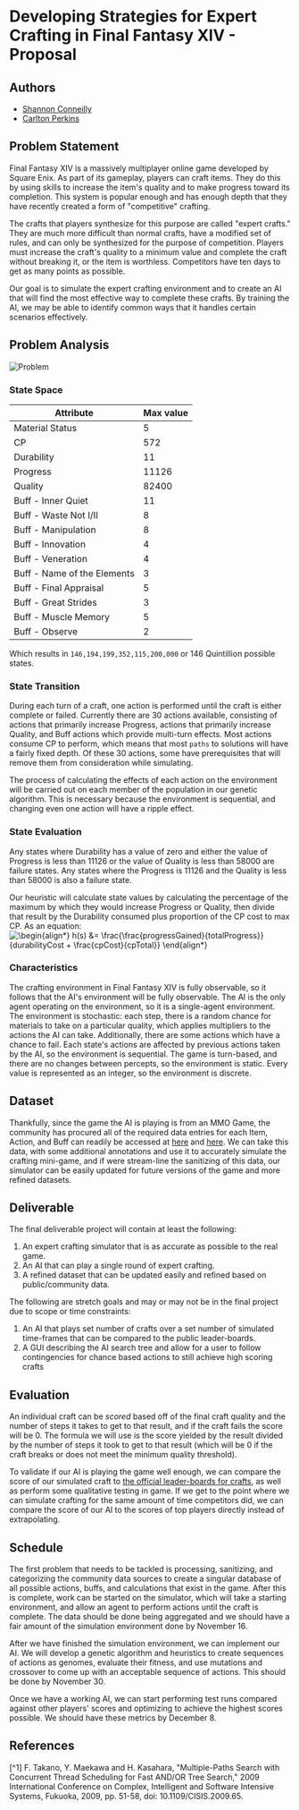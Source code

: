 # Developing Strategies for Expert Crafting in Final Fantasy XIV - Proposal

## Authors

- [Shannon Conneilly](mailto:Shannon_Conneilly@student.uml.edu)
- [Carlton Perkins](mailto:Carlton_Perkins@student.uml.edu)

## Problem Statement

Final Fantasy XIV is a massively multiplayer online game developed by Square Enix. As part of its gameplay, players can craft items. They do this by using skills to increase the item's quality and to make progress toward its completion. This system is popular enough and has enough depth that they have recently created a form of "competitive" crafting.

The crafts that players synthesize for this purpose are called "expert crafts." They are much more difficult than normal crafts, have a modified set of rules, and can only be synthesized for the purpose of competition. Players must increase the craft's quality to a minimum value and complete the craft without breaking it, or the item is worthless. Competitors have ten days to get as many points as possible.

Our goal is to simulate the expert crafting environment and to create an AI that will find the most effective way to complete these crafts. By training the AI, we may be able to identify common ways that it handles certain scenarios effectively.

## Problem Analysis

<!-- 
I know this won't render on GH right, but I can render the graph and upload as a png once its more set in stone

    In case you are not familiar, this is graphviz [dot](https://graphviz.org/about/)
 -->

<!-- ```graphviz
digraph {
    rankdir=LR

    Start
    Select_Action[shape=square, label="Select Action"]
    Apply_Action_Affects[shape=square, label="Apply Action Affects"]
    Is_Craft_Complete[shape=diamond, label="Is Craft Complete?"]
    Is_Craft_Failed[shape=diamond, label="Is Craft Failed?"]
    End

    Start -> Select_Action
    Select_Action -> Apply_Action_Affects -> Is_Craft_Complete
    Is_Craft_Complete -> End [label="yes"]
    Is_Craft_Complete -> Is_Craft_Failed [label="no"]
    Is_Craft_Failed -> End [label="yes"]
    Is_Craft_Failed -> Select_Action [label="no"]
}
``` -->

![Problem](img/State.png)

### State Space

<!-- 
    All possible combinations of skills in a semi fixed depth. 

    Can we calculate this fixed number of actions that can be attempted?

-->

| Attribute | Max value |
|-----------|-----------|
| Material Status | 5 |
| CP | 572 |
| Durability | 11 |
| Progress | 11126 |
| Quality | 82400 |
| Buff - Inner Quiet | 11 |
| Buff - Waste Not I/II | 8 |
| Buff - Manipulation | 8 |
| Buff - Innovation | 4 |
| Buff - Veneration | 4 |
| Buff - Name of the Elements | 3 |
| Buff - Final Appraisal | 5 |
| Buff - Great Strides | 3 |
| Buff - Muscle Memory | 5 |
| Buff - Observe | 2 |

Which results in `146,194,199,352,115,200,000` or 146 Quintillion possible states.

### State Transition

<!-- 
    The state is changed via preforming an action. This action may have affects, including increasing the quality of the item, increasing the progress of an item, consuming CP, starting a long-term buff, consuming and active buff, and passing or failing the craft.

    Some actions have a chance of success.
-->

During each turn of a craft, one action is performed until the craft is either complete or failed. Currently there are 30 actions available, consisting of actions that primarily increase Progress, actions that primarily increase Quality, and Buff actions which provide multi-turn effects. Most actions consume CP to perform, which means that most `paths` to solutions will have a fairly fixed depth. Of these 30 actions, some have prerequisites that will remove them from consideration while simulating.

The process of calculating the effects of each action on the environment will be carried out on each member of the population in our genetic algorithm. This is necessary because the environment is sequential, and changing even one action will have a ripple effect.

### State Evaluation

<!-- Define a heuristic:
    Collectabilty?
    Actions to get a complete product
    Not failing a craft
    Final item quality
    Current buffs

    Could we collect all of the above to a numeric score that we can use genetic learning to tone to a 'correct' evaluation?
 -->

Any states where Durability has a value of zero and either the value of Progress is less than 11126 or the value of Quality is less than 58000 are failure states. Any states where the Progress is 11126 and the Quality is less than 58000 is also a failure state.

Our heuristic will calculate state values by calculating the percentage of the maximum by which they would increase Progress or Quality, then divide that result by the Durability consumed plus proportion of the CP cost to max CP. As an equation:
![\begin{align*}
h(s) &= \frac{\frac{progressGained}{totalProgress}}{durabilityCost + \frac{cpCost}{cpTotal}}
\end{align*}
](https://render.githubusercontent.com/render/math?math=%5Cdisplaystyle+%5Cbegin%7Balign%2A%7D%0Ah%28s%29+%26%3D+%5Cfrac%7B%5Cfrac%7BprogressGained%7D%7BtotalProgress%7D%7D%7BdurabilityCost+%2B+%5Cfrac%7BcpCost%7D%7BcpTotal%7D%7D%0A%5Cend%7Balign%2A%7D%0A)

### Characteristics

<!-- 
    For Sure:
        Single agent
    
    Deterministic/stochastic:
    If we ignore the items that are chance based we can make this Deterministic which might be a good start for the project, though less accurate. Using the probabilities we can get the AI to play the game, but using the AI in the real world becomes a problem, so this is something that we might want to suggest in order for this to be practical. If the game allow for you to change game state at each step, this would allow the AI to follow the 'player' and its game state which then could be used in game

    The game is sequential by nature, and the end result is a combination of past choices and chance.

    The game State is Dynamic since things like the %Chance affects of a action can be modified outside of your control and between actions

 -->

The crafting environment in Final Fantasy XIV is fully observable, so it follows that the AI's environment will be fully observable. The AI is the only agent operating on the environment, so it is a single-agent environment. The environment is stochastic: each step, there is a random chance for materials to take on a particular quality, which applies multipliers to the actions the AI can take. Additionally, there are some actions which have a chance to fail. Each state's actions are affected by previous actions taken by the AI, so the environment is sequential. The game is turn-based, and there are no changes between percepts, so the environment is static. Every value is represented as an integer, so the environment is discrete.

## Dataset

<!-- 
    How are we going to transcribe the acquired data into machine usable formats?

    Do we export to a set of csvs? SQLLite?
    
    This data should contain
    -  All possible actions and effects
    -  Items to target
    -  Buffs and affects
 -->

Thankfully, since the game the AI is playing is from an MMO Game, the community has procured all of the required data entries for each Item, Action, and Buff can readily be accessed at [here](https://docs.google.com/document/d/1Da48dDVPB7N4ignxGeo0UeJ_6R0kQRqzLUH-TkpSQRc/edit) and [here](https://docs.google.com/spreadsheets/d/1sxIiFIDW0D7UcNjn8kD_Vt6GzwI39CYg4K6415JrrIA/edit#gid=1475917965). We can take this data, with some additional annotations and use it to accurately simulate the crafting mini-game, and if were stream-line the sanitizing of this data, our simulator can be easily updated for future versions of the game and more refined datasets.

## Deliverable

<!-- 
    Will the project have a GUI?
 -->

 The final deliverable project will contain at least the following:

1. An expert crafting simulator that is as accurate as possible to the real game.
2. An AI that can play a single round of expert crafting.
3. A refined dataset that can be updated easily and refined based on public/community data.

The following are stretch goals and may or may not be in the final project due to scope or time constraints:

1. An AI that plays set number of crafts over a set number of simulated time-frames that can be compared to the public leader-boards.
2. A GUI describing the AI search tree and allow for a user to follow contingencies for chance based actions to still achieve high scoring crafts

## Evaluation

<!-- 
    Whats the best way of defining success? Total 'value' of a craft? Simulated craft score in a leader-board? 
 -->

An individual craft can be *scored* based off of the final craft quality and the number of steps it takes to get to that result, and if the craft fails the score will be 0. The formula we will use is the score yielded by the result divided by the number of steps it took to get to that result (which will be 0 if the craft breaks or does not meet the minimum quality threshold).

To validate if our AI is playing the game well enough, we can compare the score of our simulated craft to [the official leader-boards for crafts](https://na.finalfantasyxiv.com/lodestone/ishgardian_restoration/ranking/patch53/carpenter), as well as perform some qualitative testing in game. If we get to the point where we can simulate crafting for the same amount of time competitors did, we can compare the score of our AI to the scores of top players directly instead of extrapolating.

## Schedule

<!-- 
    Component ideas
    - Data gathering/prep/sanitizing
      - How close is the current data to the real game?
    - Simulation
      - A Agent agnostic 'playable' craft simulator that can either be played with a GUI or though an automated AI
    - AI
      - Core
        - How will the bot 'play' the game
      - Training
        - How can we tweak/tune the bot to be better
        - Depending on the AI Core tech, this can be a genetic algorithm to tune magic values and modifiers in heuristics
 -->

The first problem that needs to be tackled is processing, sanitizing, and categorizing the community data sources to create a singular database of all possible actions, buffs, and calculations that exist in the game. After this is complete, work can be started on the simulator, which will take a starting environment, and allow an agent to perform actions until the craft is complete. The data should be done being aggregated and we should have a fair amount of the simulation environment done by November 16.

After we have finished the simulation environment, we can implement our AI. We will develop a genetic algorithm and heuristics to create sequences of actions as genomes, evaluate their fitness, and use mutations and crossover to come up with an acceptable sequence of actions. This should be done by November 30.

Once we have a working AI, we can start performing test runs compared against other players' scores and optimizing to achieve the highest scores possible. We should have these metrics by December 8.

## References

<!-- https://ieeexplore-ieee-org.umasslowell.idm.oclc.org/document/5066768 -->
[^1] F. Takano, Y. Maekawa and H. Kasahara, "Multiple-Paths Search with Concurrent Thread Scheduling for Fast AND/OR Tree Search," 2009 International Conference on Complex, Intelligent and Software Intensive Systems, Fukuoka, 2009, pp. 51-58, doi: 10.1109/CISIS.2009.65.

<!-- TODO Find these -->
